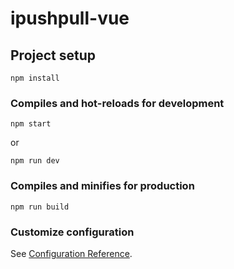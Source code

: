 # ipushpull-vue

## Project setup
```
npm install
```

### Compiles and hot-reloads for development
```
npm start
```
or
```
npm run dev
```

### Compiles and minifies for production
```
npm run build
```

### Customize configuration
See [Configuration Reference](https://cli.vuejs.org/config/).
